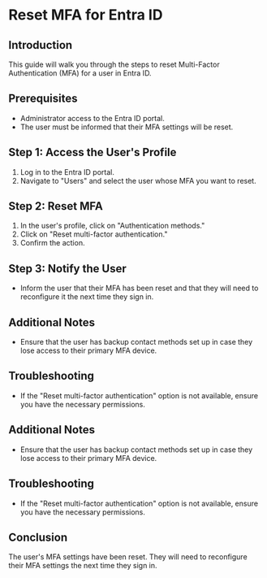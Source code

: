 # Reset MFA for Entra ID

<!-- toc -->

## Introduction
This guide will walk you through the steps to reset Multi-Factor Authentication (MFA) for a user in Entra ID.

## Prerequisites
- Administrator access to the Entra ID portal.
- The user must be informed that their MFA settings will be reset.

## Step 1: Access the User's Profile
1. Log in to the Entra ID portal.
2. Navigate to "Users" and select the user whose MFA you want to reset.

## Step 2: Reset MFA
1. In the user's profile, click on "Authentication methods."
2. Click on "Reset multi-factor authentication."
3. Confirm the action.

## Step 3: Notify the User
- Inform the user that their MFA has been reset and that they will need to reconfigure it the next time they sign in.

## Additional Notes
- Ensure that the user has backup contact methods set up in case they lose access to their primary MFA device.

## Troubleshooting
- If the "Reset multi-factor authentication" option is not available, ensure you have the necessary permissions.

## Additional Notes
- Ensure that the user has backup contact methods set up in case they lose access to their primary MFA device.

## Troubleshooting
- If the "Reset multi-factor authentication" option is not available, ensure you have the necessary permissions.

## Conclusion
The user's MFA settings have been reset. They will need to reconfigure their MFA settings the next time they sign in.
